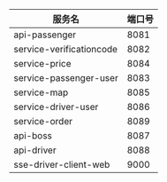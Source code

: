 |服务名 | 端口号  |
|--- |------|
|api-passenger | 8081 |
|service-verificationcode | 8082 |
|service-price | 8084 |
|service-passenger-user | 8083 |
|service-map | 8085 |
|service-driver-user | 8086 |
|service-order | 8089 |
|api-boss | 8087 |
|api-driver | 8088 |
|sse-driver-client-web | 9000 |
